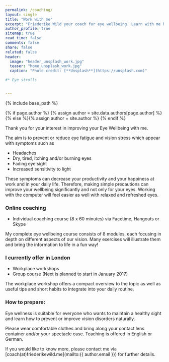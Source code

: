 ```yaml
---
permalink: /coaching/
layout: single
title: "Work with me"
excerpt: "Friederike Wild your coach for eye wellbeing. Learn with me how to maintain a healthy sight, as well as to prevent and improve vision disorders naturally."
author_profile: true
sitemap: true
read_time: false
comments: false
share: false
related: false
header:
  image: "header_unsplash_work.jpg"
  teaser: "home_unsplash_work.jpg"
  caption: "Photo credit: [**Unsplash**](https://unsplash.com)"

#* Eye strolls


---
```


{% include base_path %}

{% if page.author %}
  {% assign author = site.data.authors[page.author] %}{% else %}{% assign author = site.author %}
{% endif %}


Thank you for your interest in improving your Eye Wellbeing with me.

The aim is to prevent or reduce eye fatigue and vision stress which appear with symptoms such as

* Headaches
* Dry, tired, itching and/or burning eyes
* Fading eye sight
* Increased sensitivity to light

These symptoms can decrease your productivity and your happiness at work and in your daily life. Therefore, making simple precautions can improve your wellbeing significantly and not only for your eyes. Working with the computer will feel easier as well with relaxed and refreshed eyes.


### Online coaching

* Individual coaching course (8 x 60 minutes) via Facetime, Hangouts or Skype

My complete eye wellbeing course consists of 8 modules, each focusing in depth on different aspects of our vision. Many exercises will illustrate them and bring the information to life in a fun way! 


### I currently offer in London

* Workplace workshops
* Group course (Next is planned to start in January 2017)

The workplace workshop offers a compact overview to the topic as well as useful tips and short habits to integrate into your daily routine.


### How to prepare:

Eye wellness is suitable for everyone who wants to maintain a healthy sight and learn how to prevent or improve vision disorders naturally. 

Please wear comfortable clothes and bring along your contact lens container and/or your spectacle case.
Teaching is offered in English or German.

If you would like to know more, please contact me via [coach(at)friederikewild.me](mailto:{{ author.email }}) for further details.
